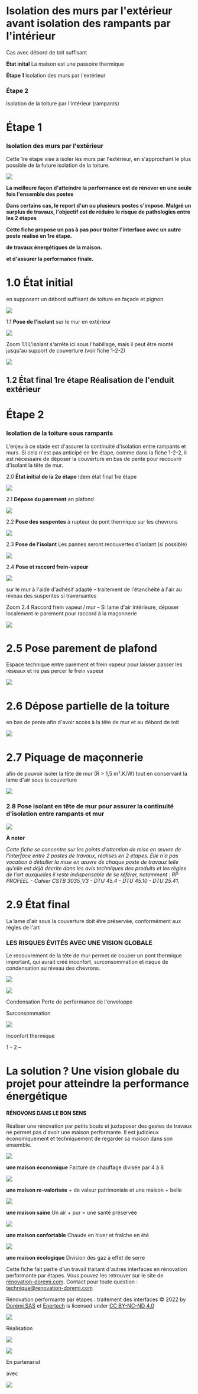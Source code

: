 # Isolation des murs par l'extérieur avant isolation des rampants par l'intérieur

Cas avec débord de toit suffisant

**État inital** La maison est une passoire thermique

**Étape 1** Isolation des murs par l'extérieur

### **Étape 2**

Isolation de la toiture par l'intérieur (rampants)

# **Étape 1**

### **Isolation des murs par l'extérieur**

Cette 1re étape vise à isoler les murs par l'extérieur, en s'approchant le plus possible de la future isolation de la toiture.

![](<images/Interface Murs ITE - rampants avec débord de toit suffisant/_page_0_Picture_9.jpeg>)

**La meilleure façon d'atteindre la performance est de rénover en une seule fois l'ensemble des postes** 

**Dans certains cas, le report d'un ou plusieurs postes s'impose. Malgré un surplus de travaux, l'objectif est de réduire le risque de pathologies entre les 2 étapes** 

**Cette fiche propose un pas à pas pour traiter l'interface avec un autre poste réalisé en 1re étape.**

**de travaux énergétiques de la maison.**

**et d'assurer la performance finale.**

# 1.0 **État initial**

en supposant un débord suffisant de toiture en façade et pignon

![](<images/Interface Murs ITE - rampants avec débord de toit suffisant/_page_0_Figure_12.jpeg>)

1.1 **Pose de l'isolant**  sur le mur en extérieur

![](<images/Interface Murs ITE - rampants avec débord de toit suffisant/_page_0_Picture_14.jpeg>)

Zoom 1.1 L'isolant s'arrête ici sous l'habillage, mais il peut être monté jusqu'au support de couverture (voir fiche 1-2-2)

![](<images/Interface Murs ITE - rampants avec débord de toit suffisant/_page_1_Picture_0.jpeg>)

## 1.2 **État final 1re étape** Réalisation de l'enduit extérieur

# **Étape 2**

### **Isolation de la toiture sous rampants**

L'enjeu à ce stade est d'assurer la continuité d'isolation entre rampants et murs. Si cela n'est pas anticipé en 1re étape, comme dans la fiche 1-2-2, il est nécessaire de déposer la couverture en bas de pente pour recouvrir d'isolant la tête de mur.

2.0 **État initial de la 2e étape** Idem état final 1re étape

![](<images/Interface Murs ITE - rampants avec débord de toit suffisant/_page_1_Picture_6.jpeg>)

2.1 **Dépose du parement** en plafond

![](<images/Interface Murs ITE - rampants avec débord de toit suffisant/_page_1_Picture_8.jpeg>)

2.2 **Pose des suspentes** à rupteur de pont thermique sur les chevrons

![](<images/Interface Murs ITE - rampants avec débord de toit suffisant/_page_1_Picture_10.jpeg>)

2.3 **Pose de l'isolant** Les pannes seront recouvertes d'isolant (si possible)

![](<images/Interface Murs ITE - rampants avec débord de toit suffisant/_page_1_Picture_12.jpeg>)

2.4 **Pose et raccord frein-vapeur**

![](<images/Interface Murs ITE - rampants avec débord de toit suffisant/_page_1_Picture_14.jpeg>)

sur le mur à l'aide d'adhésif adapté – traitement de l'étanchéité à l'air au niveau des suspentes si traversantes

Zoom 2.4 Raccord frein vapeur / mur – Si lame d'air intérieure, déposer localement le parement pour raccord à la maçonnerie

![](<images/Interface Murs ITE - rampants avec débord de toit suffisant/_page_2_Picture_0.jpeg>)

# 2.5 **Pose parement de plafond**

Espace technique entre parement et frein vapeur pour laisser passer les réseaux et ne pas percer le frein vapeur

![](<images/Interface Murs ITE - rampants avec débord de toit suffisant/_page_2_Picture_3.jpeg>)

# 2.6 **Dépose partielle de la toiture**

en bas de pente afin d'avoir accès à la tête de mur et au débord de toit

![](<images/Interface Murs ITE - rampants avec débord de toit suffisant/_page_2_Figure_6.jpeg>)

# 2.7 **Piquage de maçonnerie**

afin de pouvoir isoler la tête de mur (R > 1,5 m².K/W) tout en conservant la lame d'air sous la couverture

![](<images/Interface Murs ITE - rampants avec débord de toit suffisant/_page_2_Picture_9.jpeg>)

### 2.8 **Pose isolant en tête de mur**  pour assurer la continuité d'isolation entre rampants et mur

![](<images/Interface Murs ITE - rampants avec débord de toit suffisant/_page_2_Picture_11.jpeg>)

**À noter** 

*Cette fiche se concentre sur les points d'attention de mise en œuvre de l'interface entre 2 postes de travaux, réalisés en 2 étapes. Elle n'a pas vocation à détailler la mise en œuvre de chaque poste de travaux telle qu'elle est déjà décrite dans les avis techniques des produits et les règles de l'art auxquelles il reste indispensable de se référer, notamment : RP PROFEEL - Cahier CSTB 3035_V3 - DTU 45.4 - DTU 45.10 - DTU 25.41.*

# 2.9 **État final**

La lame d'air sous la couverture doit être préservée, conformément aux règles de l'art

### LES RISQUES ÉVITÉS AVEC UNE VISION GLOBALE

Le recouvrement de la tête de mur permet de couper un pont thermique important, qui aurait créé inconfort, surconsommation et risque de condensation au niveau des chevrons.

![](<images/Interface Murs ITE - rampants avec débord de toit suffisant/_page_2_Picture_18.jpeg>)

![](<images/Interface Murs ITE - rampants avec débord de toit suffisant/_page_2_Picture_19.jpeg>)

Condensation Perte de performance de l'enveloppe

Surconsommation

![](<images/Interface Murs ITE - rampants avec débord de toit suffisant/_page_2_Picture_21.jpeg>)

Inconfort thermique

1 – 2 –

# La solution ? Une vision globale du projet pour atteindre la performance énergétique

#### RÉNOVONS DANS LE BON SENS

Réaliser une rénovation par petits bouts et juxtaposer des gestes de travaux ne permet pas d'avoir une maison performante. Il est judicieux économiquement et techniquement de regarder sa maison dans son ensemble.

![](<images/Interface Murs ITE - rampants avec débord de toit suffisant/_page_3_Picture_3.jpeg>)

**une maison économique** Facture de chauffage divisée par 4 à 8

![](<images/Interface Murs ITE - rampants avec débord de toit suffisant/_page_3_Picture_5.jpeg>)

**une maison re-valorisée** + de valeur patrimoniale et une maison + belle

![](<images/Interface Murs ITE - rampants avec débord de toit suffisant/_page_3_Picture_7.jpeg>)

**une maison saine** Un air + pur = une santé préservée

![](<images/Interface Murs ITE - rampants avec débord de toit suffisant/_page_3_Picture_9.jpeg>)

**une maison confortable** Chaude en hiver et fraîche en été

![](<images/Interface Murs ITE - rampants avec débord de toit suffisant/_page_3_Picture_11.jpeg>)

**une maison écologique** Division des gaz à effet de serre

Cette fiche fait partie d'un travail traitant d'autres interfaces en rénovation performante par étapes. Vous pouvez les retrouver sur le site de [rénovation-doremi.com](https://www.renovation-doremi.com/fr/). Contact pour toute question : [technique@renovation-doremi.com](mailto:technique%40renovation-doremi.com?subject=)

Rénovation performante par étapes : traitement des interfaces © 2022 by [Dorémi SAS](https://www.renovation-doremi.com/fr/) et [Enertech](https://www.enertech.fr/) is licensed under [CC BY-NC-ND 4.0](https://creativecommons.org/licenses/by-nc-nd/4.0/?ref=chooser-v1)

![](<images/Interface Murs ITE - rampants avec débord de toit suffisant/_page_3_Picture_15.jpeg>)

Réalisation

![](<images/Interface Murs ITE - rampants avec débord de toit suffisant/_page_3_Picture_17.jpeg>)

![](<images/Interface Murs ITE - rampants avec débord de toit suffisant/_page_3_Picture_18.jpeg>)

En partenariat

avec

![](<images/Interface Murs ITE - rampants avec débord de toit suffisant/_page_3_Picture_20.jpeg>)